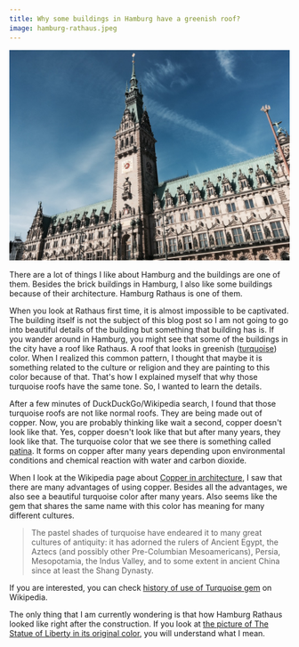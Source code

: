 ```yaml
---
title: Why some buildings in Hamburg have a greenish roof?
image: hamburg-rathaus.jpeg
---
```


![Picture of Hamburg Rathaus](/uploads/hamburg-rathaus.jpeg)

There are a lot of things I like about Hamburg and the buildings are one of them. Besides the brick buildings in Hamburg, I also like some buildings because of their architecture. Hamburg Rathaus is one of them.

When you look at Rathaus first time, it is almost impossible to be captivated. The building itself is not the subject of this blog post so I am not going to go into beautiful details of the building but something that building has is. If you wander around in Hamburg, you might see that some of the buildings in the city have a roof like Rathaus. A roof that looks in greenish ([turquoise](https://en.wikipedia.org/wiki/Turquoise_(color))) color. When I realized this common pattern, I thought that maybe it is something related to the culture or religion and they are painting to this color because of that. That's how I explained myself that why those turquoise roofs have the same tone. So, I wanted to learn the details.

After a few minutes of DuckDuckGo/Wikipedia search, I found that those turquoise roofs are not like normal roofs. They are being made out of copper. Now, you are probably thinking like wait a second, copper doesn't look like that. Yes, copper doesn't look like that but after many years, they look like that. The turquoise color that we see there is something called [patina](https://en.wikipedia.org/wiki/Patina). It forms on copper after many years depending upon environmental conditions and chemical reaction with water and carbon dioxide.

When I look at the Wikipedia page about [Copper in architecture](https://en.wikipedia.org/wiki/Copper_in_architecture), I saw that there are many advantages of using copper. Besides all the advantages, we also see a beautiful turquoise color after many years. Also seems like the gem that shares the same name with this color has meaning for many different cultures.

> The pastel shades of turquoise have endeared it to many great cultures of antiquity: it has adorned the rulers of Ancient Egypt, the Aztecs (and possibly other Pre-Columbian Mesoamericans), Persia, Mesopotamia, the Indus Valley, and to some extent in ancient China since at least the Shang Dynasty.

If you are interested, you can check [history of use of Turquoise gem](https://en.wikipedia.org/wiki/Turquoise#History_of_use) on Wikipedia.

The only thing that I am currently wondering is that how Hamburg Rathaus looked like right after the construction. If you look at [the picture of The Statue of Liberty in its original color](https://www.reddit.com/r/interestingasfuck/comments/8w8xya/the_statue_of_liberty_colorized_from_an_old_black/), you will understand what I mean.